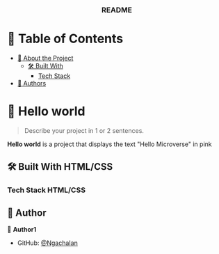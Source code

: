<a name="readme-top"></a>

<!--
HOW TO USE:
This is an example of how you may give instructions on setting up your project locally.

Modify this file to match your project and remove sections that don't apply.

REQUIRED SECTIONS:
- Table of Contents
- About the Project
  - Built With
- Authors


OPTIONAL SECTIONS:
- FAQ

After you're finished please remove all the comments and instructions!
-->

<div align="center">
  <!-- You are encouraged to replace this logo with your own! Otherwise you can also remove it. -->

  <br/>

  <h3><b>README</b></h3>

</div>

<!-- TABLE OF CONTENTS -->

# 📗 Table of Contents

- [📖 About the Project](#about-project)
  - [🛠 Built With](#built-with)
    - [Tech Stack](#tech-stack)
- [👥 Authors](#authors)

<!-- PROJECT DESCRIPTION -->

# 📖 Hello world <a name="about-project"></a>

> Describe your project in 1 or 2 sentences.

**Hello world** is a project that displays the text "Hello Microverse" in pink

## 🛠 Built With <a name="built-with">HTML/CSS</a>

### Tech Stack <a name="tech-stack">HTML/CSS</a>


<!-- AUTHORS -->

## 👥 Author <a name="authors"></a>

👤 **Author1**

- GitHub: [@NgachaIan](https://github.com/NgachaIan)

